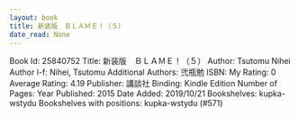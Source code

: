 ```yaml
---
layout: book
title: 新装版　ＢＬＡＭＥ！（５）
date_read: None
---
```


Book Id: 25840752
Title: 新装版　ＢＬＡＭＥ！（５）
Author: Tsutomu Nihei
Author l-f: Nihei, Tsutomu
Additional Authors: 弐瓶勉
ISBN: 
My Rating: 0
Average Rating: 4.19
Publisher: 講談社
Binding: Kindle Edition
Number of Pages: 
Year Published: 2015
Date Added: 2019/10/21
Bookshelves: kupka-wstydu
Bookshelves with positions: kupka-wstydu (#571)

